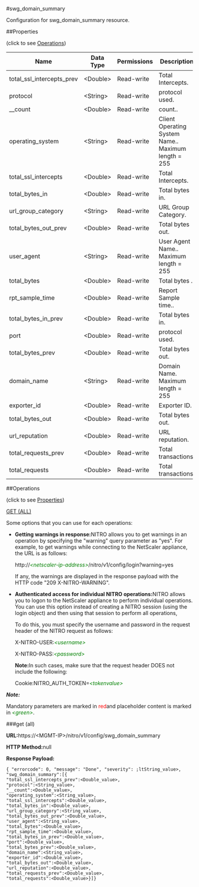 #swg_domain_summary

Configuration for swg_domain_summary resource.


##Properties 
<span>(click to see [Operations](#opera))</span>


<table><thead><tr><th>Name</th><th>Data Type</th><th>Permissions</th><th>Description</th></tr></thead><tbody><tr><td>total_ssl_intercepts_prev</td><td>&lt;Double></td><td>Read-write</td><td>Total Intercepts.</td></tr><tr><td>protocol</td><td>&lt;String></td><td>Read-write</td><td>protocol used.</td></tr><tr><td>__count</td><td>&lt;Double></td><td>Read-write</td><td>count..</td></tr><tr><td>operating_system</td><td>&lt;String></td><td>Read-write</td><td>Client Operating System Name..<br>Maximum length = 255</td></tr><tr><td>total_ssl_intercepts</td><td>&lt;Double></td><td>Read-write</td><td>Total Intercepts.</td></tr><tr><td>total_bytes_in</td><td>&lt;Double></td><td>Read-write</td><td>Total bytes in.</td></tr><tr><td>url_group_category</td><td>&lt;String></td><td>Read-write</td><td>URL Group Category.</td></tr><tr><td>total_bytes_out_prev</td><td>&lt;Double></td><td>Read-write</td><td>Total bytes out.</td></tr><tr><td>user_agent</td><td>&lt;String></td><td>Read-write</td><td>User Agent Name..<br>Maximum length = 255</td></tr><tr><td>total_bytes</td><td>&lt;Double></td><td>Read-write</td><td>Total bytes .</td></tr><tr><td>rpt_sample_time</td><td>&lt;Double></td><td>Read-write</td><td>Report Sample time..</td></tr><tr><td>total_bytes_in_prev</td><td>&lt;Double></td><td>Read-write</td><td>Total bytes in.</td></tr><tr><td>port</td><td>&lt;Double></td><td>Read-write</td><td>protocol used.</td></tr><tr><td>total_bytes_prev</td><td>&lt;Double></td><td>Read-write</td><td>Total bytes out.</td></tr><tr><td>domain_name</td><td>&lt;String></td><td>Read-write</td><td>Domain Name.<br>Maximum length = 255</td></tr><tr><td>exporter_id</td><td>&lt;Double></td><td>Read-write</td><td>Exporter ID.</td></tr><tr><td>total_bytes_out</td><td>&lt;Double></td><td>Read-write</td><td>Total bytes out.</td></tr><tr><td>url_reputation</td><td>&lt;Double></td><td>Read-write</td><td>URL reputation.</td></tr><tr><td>total_requests_prev</td><td>&lt;Double></td><td>Read-write</td><td>Total transactions.</td></tr><tr><td>total_requests</td><td>&lt;Double></td><td>Read-write</td><td>Total transactions.</td></tr></tbody></table>
##Operations 
<span>(click to see [Properties](#prope))</span>


[GET (ALL)](#get-)


Some options that you can use for each operations:
<ul><li><p><b>Getting warnings in response:</b>NITRO allows you to get warnings in an operation by specifying the "warning" query parameter as "yes". For example, to get warnings while connecting to the NetScaler appliance, the URL is as follows:</p><p>http://<span style="color:green;font-style:italic;">&lt;netscaler-ip-address&gt;</span>/nitro/v1/config/login?warning=yes</p><p>If any, the warnings are displayed in the response payload with the HTTP code "209 X-NITRO-WARNING".</p></li><li><p><b>Authenticated access for individual NITRO operations:</b>NITRO allows you to logon to the NetScaler appliance to perform individual operations. You can use this option instead of creating a NITRO session (using the login object) and then using that session to perform all operations,</p><p>To do this, you must specify the username and password in the request header of the NITRO request as follows:</p><p>X-NITRO-USER:<span style="color:green;font-style:italic;">&lt;username&gt;</span></p><p>X-NITRO-PASS:<span style="color:green;font-style:italic;">&lt;password&gt;</span></p><p><b>Note:</b>In such cases, make sure that the request header DOES not include the following:</p><p>Cookie:NITRO_AUTH_TOKEN=<span style="color:green;font-style:italic;">&lt;tokenvalue&gt;</span></p></li></ul>



***Note:*** 
Mandatory parameters are marked in <span style="color:#FF0000;">red</span>and placeholder content is marked in <span style="color:green;font-style:italic">&lt;green&gt;</span>.

###get (all)



<b>URL:</b>https://&lt;MGMT-IP&gt;/nitro/v1/config/swg_domain_summary
<b>HTTP Method:</b>null
<b>Response Payload: </b>```{ "errorcode": 0, "message": "Done", "severity": ;ltString_value>, "swg_domain_summary":[{"total_ssl_intercepts_prev":<Double_value>,"protocol":<String_value>,"__count":<Double_value>,"operating_system":<String_value>,"total_ssl_intercepts":<Double_value>,"total_bytes_in":<Double_value>,"url_group_category":<String_value>,"total_bytes_out_prev":<Double_value>,"user_agent":<String_value>,"total_bytes":<Double_value>,"rpt_sample_time":<Double_value>,"total_bytes_in_prev":<Double_value>,"port":<Double_value>,"total_bytes_prev":<Double_value>,"domain_name":<String_value>,"exporter_id":<Double_value>,"total_bytes_out":<Double_value>,"url_reputation":<Double_value>,"total_requests_prev":<Double_value>,"total_requests":<Double_value>}]}```



